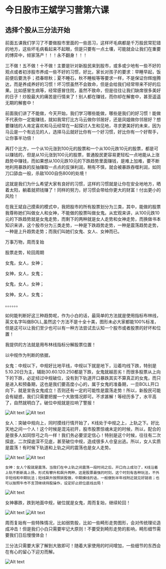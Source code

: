 # 今日股市王斌学习营第六课

## 选择个股从三分法开始


前面五课我们学习了不要做股市里面的一些恶习，这样坏毛病都是千万股民常犯错的地方，这些坏毛病看起来不起眼，但是只要有一点土壤，可能就会让我们在重要的博弈中，倾家荡产！！！永不翻身！！！

三不做！五不做！十不做！主要是针对新股民来到股市，或多或少地有一些不好的观点或者初涉股市养成一些不好的习惯，好比，家长对孩子的要求：早睡早起，饭前便后要洗手；捂春晾秋；夏不睡石，秋不睡板等等要求一样，不是保证你辉煌腾达，而是养成养好的习惯！坏习惯虽然不会致命，但是会给我们经常带来不好的后果。比如感冒生病等，经常感冒住院，虽然不致命，但是往往让我们缺席很多美好的日子！炒股最大的痛苦是行情来了！别人都在赚钱，而你却在解套中，甚至遥遥无期的解套中！

前面我们讲了不能做，今天开始，我们学习哪些能做，哪些是我们的好习惯！能做不代表你一定能赚钱，就如我常打比方马云做你邻居好，还是凤姐做你邻居好？想要赚钱的人肯定喜欢和马云经常在一起探讨人生和见地，寻求更美好的未来，因为马云是一个有远见的人，选择马云就好比你有一个好习惯，好比你有一个好帮手，让你事半功倍！

再打个比方，一个从10元涨到100元的股票和一个从100元跌10元的股票，都是可以赚钱的，但是从10元涨到100元的股票，普通股民更容易更轻松一点地能从上涨趋势中赚钱，而如果想从100元跌10元的下跌趋势里面赚钱，是难上加难，要不断地利用暴跌的反抽赚取一点点的反弹利润，稍有不慎，就会被暴跌吞噬利润，如同刀口舔血一般，杀敌1000自伤800的处境！

这就是我们为什么希望大家有良好的习惯，这样的习惯就是让你在安全地地方，晒着太阳，躺着就把钱赚了！同样的努力，好习惯会带给你更大的财富！付出更小的风险！

在我王斌自己摸索的模式中，我把股市的所有股票划分为三类，其中，能做的股票我尊称她们叫做女人和女神，不能做的股票叫做女鬼。从宏观来讲，从100元跌10元的下跌趋势就是女鬼走势，而剩下的两种就是女人走势和女神走势，而换做书本知识来讲，这个股市分为三类走势，一种是下跌趋势走势，一种是震荡趋势走势，一种是上升趋势走势；而我们叫她们女鬼、女人、女神而已。

万事万物，周而复始

股票走势，轮回周期

女鬼，女人，女神；

女神，女人，女鬼；

女鬼，女人，女神；

女神，女人，女鬼； 

。。。。。。

如何能判断好这三种趋势呢，作为小白的话，最简单的方法就是使用指标布林线，英文名字叫做BOLL,虽然这个方法不是十全十美，图形未必大家都能100%标准， 但是这可以让我们至少也可以有一种方法尝试去认知一个股市或者股票的好坏和位置！

我提供的方法就是用布林线指标分解股票位置！

以中规作为判断的依据，

女鬼：中规以下，中规好比地平线，中规以下就是地下，沿着均线下跌，特别是5.10.20日为主，辅助30.60.120.250都是下跌，女鬼就越恶劣！而很多股票从上向下的下跌，必定经过中规破位，没有到下轨道开口暴跌其实不算真正的女鬼，而只是进入和预备期，这也是我们要高度小心的，属于女鬼的准备期，一旦BOLL开口向下，就是宣告女鬼成立！否则还有一定的可能性是震荡走势！所以，新股民可能会有疑惑，我们只需要把握一个大致情况即可。不求甚解！等经历多了，水平高了，自然就明白了。破位中规就是拉响了警报！

 ![Alt text](http://imagev2.xmcdn.com/group80/M01/4E/28/wKgPEV6uLvvioFDXAAFhyioXNMU349.png!op_type=0&unlimited=1)
  ![Alt text](http://imagev2.xmcdn.com/group81/M09/51/11/wKgPDV6uMDzj1LJKAAHTV0cMGfo001.png!op_type=0&unlimited=1)

  女人：突破中规向上，同时摸线行情开始了，K线处于中规之上，上轨之下。好比天地之间一个人！这个时候是混沌初开，股市股票惊魂未定的时候，所以，配合的是很多人如同惊弓之鸟一样！我们务必要坚定信心！特别是这个时候，往往有二次探底，二次探底深不见底，甚至破位中规，造成很多人仓皇出逃。所以，女人实质是震荡！有时候下轨道和上轨之间的震荡也是女人走势。

  ![Alt text](http://imagev2.xmcdn.com/group79/M0A/51/68/wKgPC16uMUPyDVJuAAHbXtureM0595.png!op_type=0&unlimited=1)
![Alt text](http://imagev2.xmcdn.com/group80/M08/4E/9D/wKgPEV6uMimQQ3HnAAGb_Oc7HVA452.png!op_type=0&unlimited=1)

    女神：女人个股就是震荡，当我们在中上轨之间震荡一段时间之后，开口向上成功了，K线沿着上轨不断新高上扬，形式有攀升和飙升两种，这是股票最强的时刻，这个时刻有各种玩法，不外乎短线和中期玩法；短线飙升按照妖股做，中期摸线的话，一般做到半年线附近就见好就收；也可以按照牛市不言顶继续持股操作，设定好止损位底线出局！

![Alt text](http://imagev2.xmcdn.com/group81/M00/56/FA/wKgPEl6uM7PAQjG-AAHBtaNqnRk909.png!op_type=0&unlimited=1)

女神暴跌，跌到地面中规，破位就是女鬼，周而复始，继续轮回！

![Alt text](http://imagev2.xmcdn.com/group80/M03/4F/13/wKgPEV6uNWqwu7IrAAKQECM-Abk268.png!op_type=0&unlimited=1)
![Alt text](http://imagev2.xmcdn.com/group80/M01/49/AD/wKgPDF6uNpLz1CtlAANIo4AD8U4192.png!op_type=0&unlimited=1)

周而复始有一些特殊情况，比如弱势股，比如一些畸形走势图形，会对传统理论造成冲击！但是我们小白只需要牢记大原则！不要受到畸形走势的影响，畸形细节需要我们日后慢慢体会！

三分法只需要大家了解到大致即可！随着大家使用的时间增加，一些细节的东西会在有心的留心下迎刃而解。

![Alt text](http://imagev2.xmcdn.com/group80/M05/49/F1/wKgPDF6uOH_DEXVwAAEzfkYPIcY343.png!op_type=0&unlimited=1)